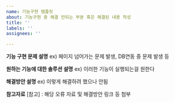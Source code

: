 ```yaml
---
name: 기능구현 탬플릿
about: 기능구현 중 해결 안되는 부분 혹은 해결된 내용 작성
title: ''
labels: ''
assignees: ''

---
```


**기능 구현 문제 설명**
ex) 페이지 넘어가는 문제 발생, DB연동 중 문제 발생 등

**원하는 기능에 대한 솔루션 설명**
ex) 이러한 기능이 실행되는걸 원한다

**해결방안 설명**
ex) 이렇게 해결하려 했으나 안됨

**참고자료**
[참고] : 해당 오류 자료 및 해결방안 링크 등 첨부

